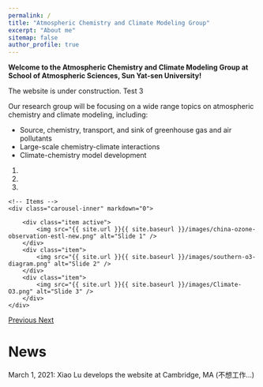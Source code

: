 ```yaml
---
permalink: /
title: "Atmospheric Chemistry and Climate Modeling Group"
excerpt: "About me"
sitemap: false
author_profile: true
---
```

**Welcome to the Atmospheric Chemistry and Climate Modeling Group at School of Atmospheric Sciences, Sun Yat-sen University!**

The website is under construction. Test 3

Our research group will be focusing on a wide range topics on atmospheric chemistry and climate modeling, including:
 - Source, chemistry, transport, and sink of greenhouse gas and air pollutants
 - Large-scale chemistry-climate interactions
 - Climate-chemistry model development


<div markdown="0" id="carousel" class="carousel slide" data-ride="carousel" data-interval="5000" data-pause="hover" >
    <!-- Menu -->
    <ol class="carousel-indicators">
        <li data-target="#carousel" data-slide-to="0" class="active"></li>
        <li data-target="#carousel" data-slide-to="1"></li>
        <li data-target="#carousel" data-slide-to="2"></li>
    </ol>

    <!-- Items -->
    <div class="carousel-inner" markdown="0">

        <div class="item active">
            <img src="{{ site.url }}{{ site.baseurl }}/images/china-ozone-observation-estl-new.png" alt="Slide 1" />
        </div>
        <div class="item">
            <img src="{{ site.url }}{{ site.baseurl }}/images/southern-o3-diagram.png" alt="Slide 2" />
        </div>
        <div class="item">
            <img src="{{ site.url }}{{ site.baseurl }}/images/Climate-O3.png" alt="Slide 3" />
        </div>
    </div>
  <a class="left carousel-control" href="#carousel" role="button" data-slide="prev">
    <span class="glyphicon glyphicon-chevron-left" aria-hidden="true"></span>
    <span class="sr-only">Previous</span>
  </a>
  <a class="right carousel-control" href="#carousel" role="button" data-slide="next">
    <span class="glyphicon glyphicon-chevron-right" aria-hidden="true"></span>
    <span class="sr-only">Next</span>
  </a>
</div>

News
======
March 1, 2021: Xiao Lu develops the website at Cambridge, MA (不想工作...)


